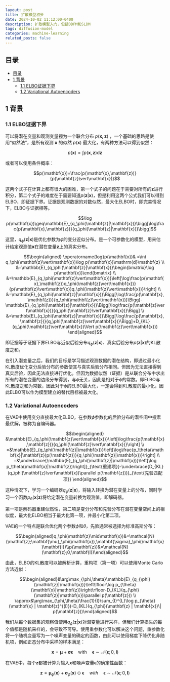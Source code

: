 ```yaml
---
layout: post
title: 扩散模型初步
date: 2024-10-02 11:12:00-0400
description: 扩散模型入门，包括DDPM和SLDM
tags: diffusion-model
categories: machine-learning 
related_posts: false
---
```

## 目录

- [目录](#目录)
- [1 背景](#1-背景)
  - [1.1 ELBO证据下界](#11-elbo证据下界)
  - [1.2 Variational Autoencoders](#12-variational-autoencoders)


## 1 背景
### 1.1 ELBO证据下界
可以将潜在变量和观测变量视为一个联合分布 $p(\mathbf{x,z})$ ，一个基础的思路是使用“似然法”，是所有观测 $\mathbf{x}$ 的似然 $p(\mathbf{x})$ 最大化，有两种方法可以得到似然：

$$p(\mathbf{x})=\int p(\mathbf{x},\mathbf{z})\mathrm{d}\mathbf{z}$$

或者可以使用条件概率：

$$p(\mathbf{x})=\frac{p(\mathbf{x},\mathbf{z})}{p(\mathbf{z}\vert\mathbf{x})}$$

这两个式子在计算上都有很大的困难，第一个式子的问题在于需要对所有的$\mathbf{z}$进行积分，第二个式子的难度在于需要知道$p(\mathbf{z}\vert\mathbf{x})$，但是利用这两个公式我们可以得到ELBO，即证据下界。证据是观测数据的对数似然，最大化ELBO时，即完美情况下，ELBO与证据相等。

$$\log p(\mathbf{x})\geq\mathbb{E}_{q_\phi(\mathbf{z}|\mathbf{x})}\bigg[\log\frac{p(\mathbf{x},\mathbf{z})}{q_\phi(\mathbf{z}|\mathbf{x})}\bigg]$$

这里，$q_\phi(\mathbf{z}|\mathbf{x})$是优化参数为$\phi$的变分近似分布。是一个可参数化的模型，用来估计给定观测值$\mathbf{x}$在潜在变量$\mathbf{z}$上的真实分布。

$$\begin{aligned}
\operatorname{log}p(\mathbf{x})& =\int q_\phi(\mathbf{z}\vert\mathbf{x})\log p(\mathbf{x})\mathrm{d}\mathbf{z} \\
&=\mathbb{E}_{q_\phi(\mathbf{z}|\mathbf{x})}\begin{bmatrix}\log p(\mathbf{x})\end{bmatrix} \\
&=\mathbb{E}_{q_\phi(\mathbf{z}\vert\mathbf{x})}\left[\log\frac{p(\mathbf{x},\mathbf{z})q_\phi(\mathbf{z}\vert\mathbf{x})}{p(\mathbf{z}\vert\mathbf{x})q_\phi(\mathbf{z}\vert\mathbf{x})}\right] \\
&=\mathbb{E}_{q_\phi(\mathbf{z}|\mathbf{x})}\Bigg[\log\frac{p(\mathbf{x},\mathbf{z})}{q_\phi(\mathbf{z}\vert\mathbf{x})}\Bigg]-\mathbb{E}_{q_\phi(\mathbf{z}|\mathbf{x})}\Bigg[\log\frac{p(\mathbf{z}\vert\mathbf{x})}{q_\phi(\mathbf{z}\vert\mathbf{x})}\Bigg] \\
&=\mathbb{E}_{q_\phi(\mathbf{z}|\mathbf{x})}\Bigg[\log\frac{p(\mathbf{x},\mathbf{z})}{q_\phi(\mathbf{z}\vert\mathbf{x})}\Bigg]+D_{KL}(q_\phi(\mathbf{z}\vert\mathbf{x})\Vert p(\mathbf{z}\vert\mathbf{x}))
\end{aligned}$$

即证据等于证据下界ELBO与近似后验分布$q_{\phi}(\mathbf{z}| \mathbf{x})$、真实后验分布$p(\mathbf{z}\vert\mathbf{x})$的KL散度之和。

在引入潜变量之后，我们的目标是学习描述观测数据的潜在结构，即通过最小化KL散度优化变分后验分布的参数使其与真实后验分布相同。但因为无法直接得到真实后验，因此无法直接进行优化。但因为数据似然（证据）是从联合分布中求出所有的潜在变量的边缘分布得到，与$\phi$无关，因此是相对于$\phi$的常数。即ELBO与KL散度之和为常数，因此对于$\phi$的ELBO最大化，一定会得到KL散度的最小化，因此ELBO可以作为模型建立的替代目标被最大化。

### 1.2 Variational Autoencoders

在VAE中使用变分直接最大化ELBO，在参数$\phi$参数化的后验分布的潜空间中搜素最优解，被称为自编码器。

$$\begin{aligned}
&\mathbb{E}_{q_\phi(\mathbf{z}\vert\mathbf{x})}\left[\log\frac{p(\mathbf{x},\mathbf{z})}{q_\phi(\mathbf{z}\vert\mathbf{x})}\right] \\
=&\mathbb{E}_{q_\phi(\mathbf{z}|\mathbf{x})}\left[\log\frac{p_\theta(\mathbf{x}|\mathbf{z})p(\mathbf{z})}{q_\phi(\mathbf{z}|\mathbf{x})}\right] \\
=&\underbrace{\mathbb{E}_{q_\phi(\mathbf{z}|\mathbf{x})}\left[\log p_\theta(\mathbf{x}|\mathbf{z})\right]}_{\text{重建项}}-\underbrace{D_{KL}(q_\phi(\mathbf{z}\vert\mathbf{x})\parallel p(\mathbf{z}))}_{\text{先验匹配项}}
\end{aligned}$$

这种情况下，学习一个编码器$q_\phi(\mathbf{z}\vert\mathbf{x})$，将输入转换为潜在变量上的分布，同时学习一个函数$p_\theta(\mathbf{x}|\mathbf{z})$将给定潜在变量转换为观测值，即解码器。

第一项是解码器重建似然性，第二项是变分分布和先验分布在潜在变量空间上的相似度，最大化ELBO相当于最大化第一项，并最小化第二项。

VAE的一个特点是联合优化两个参数$\phi$和$\theta$，先验通常被选择为标准高斯分布：

$$\begin{aligned}q_\phi(\mathbf{z}\mid\mathbf{x})&=\mathcal{N}(\mathbf{z};\mathbf{\mu}_\phi(\mathbf{x}),\mathbf{\sigma}_\phi(\mathbf{x})\mathbf{I})\\p(\mathbf{z})&=\mathcal{N}(\mathbf{z};0,\mathbf{I})\end{aligned}$$

由此，ELBO的KL散度可以被解析计算，重构项（第一项）可以使用Monte Carlo方法近似：

$$\begin{aligned}&\arg\max_{\phi,\theta}\mathbb{E}_{q_{\phi}(\mathbf{z}|\mathbf{x})}\left\lfloor\log p_{\theta}(\mathbf{x}|\mathbf{z})\right\rfloor-D_{KL}(q_{\phi}(\mathbf{z}|\mathbf{x})\parallel p(\mathbf{z})) \\
\approx&\arg\max_{\phi,\theta}\frac{1}{I}\sum_{I}^{L}\log p_{\theta}(\mathbf{x} | \mathbf{z}^{(l)})-D_{KL}(q_{\phi}(\mathbf{z} | \mathbf{x})\| p(\mathbf{z}))\end{aligned}$$

我们从每个数据集的观察值使用$q_\phi(\mathbf{z}\vert\mathbf{x})$对潜变量进行采样，但我们计算损失的每个值都是随机采样的，会导致不可导。使用重参数化可以解决这个问题，重参数化将一个随机变量写为一个噪声变量的确定的函数，由此可以使用梯度下降优化非随机项，例如正态分布中采样的样本满足：

$$\mathbf{x}=\mathbf{\mu}+\mathbf{\sigma}\boldsymbol{\epsilon}\quad\mathrm{with}\quad \boldsymbol{\epsilon}\sim\mathcal{N}(\boldsymbol{\epsilon};0,\mathbf{I})$$

在VAE中，每个$\boldsymbol{z}$都被计算为输入$\boldsymbol{x}$和噪声变量$\boldsymbol{\epsilon}$的确定性函数：

$$\mathbf{z}=\mathbf{\mu}_\phi(\mathbf{x})+\mathbf{\sigma}_\phi(\mathbf{x})\odot\boldsymbol{\epsilon} \quad with\quad \boldsymbol{\epsilon}\sim\mathcal{N}(\boldsymbol{\epsilon};0,\mathbf{I})$$




